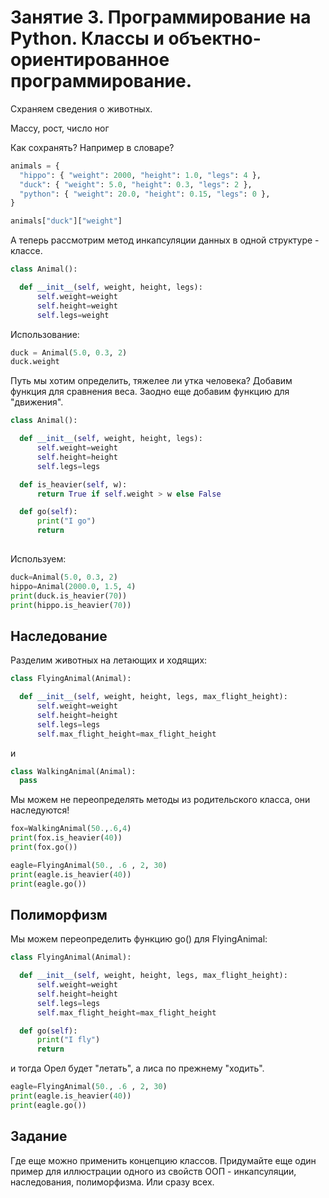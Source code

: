 # Занятие 3. Программирование на Python. Классы и объектно-ориентированное программирование. 

Схраняем сведения о животных.

Массу, рост, число ног

Как сохранять? Например в словаре?

```python
animals = {
  "hippo": { "weight": 2000, "height": 1.0, "legs": 4 },
  "duck": { "weight": 5.0, "height": 0.3, "legs": 2 },
  "python": { "weight": 20.0, "height": 0.15, "legs": 0 },
}

animals["duck"]["weight"]
```

А теперь рассмотрим метод инкапсуляции данных в одной структуре - классе.


```python
class Animal():

  def __init__(self, weight, height, legs):
      self.weight=weight
      self.height=weight
      self.legs=weight
```

Использование:

```python
duck = Animal(5.0, 0.3, 2)
duck.weight
```

Путь мы хотим определить, тяжелее ли утка человека?
Добавим функция для сравнения веса. Заодно еще добавим функцию для "движения". 


```python
class Animal():

  def __init__(self, weight, height, legs):
      self.weight=weight
      self.height=height
      self.legs=legs

  def is_heavier(self, w):
      return True if self.weight > w else False

  def go(self):
      print("I go")
      return
  
```

Используем:

```python
duck=Animal(5.0, 0.3, 2)
hippo=Animal(2000.0, 1.5, 4)
print(duck.is_heavier(70))
print(hippo.is_heavier(70))
```


## Наследование

Разделим животных на летающих и ходящих:

```python
class FlyingAnimal(Animal):

  def __init__(self, weight, height, legs, max_flight_height):
      self.weight=weight
      self.height=height
      self.legs=legs
      self.max_flight_height=max_flight_height
```

и

```python
class WalkingAnimal(Animal):
  pass
```

Мы можем не переопределять методы из родительского класса, они наследуются!

```python
fox=WalkingAnimal(50.,.6,4)
print(fox.is_heavier(40))
print(fox.go())

eagle=FlyingAnimal(50., .6 , 2, 30)
print(eagle.is_heavier(40))
print(eagle.go())
```


## Полиморфизм

Мы можем переопределить функцию go() для FlyingAnimal:

```python
class FlyingAnimal(Animal):

  def __init__(self, weight, height, legs, max_flight_height):
      self.weight=weight
      self.height=height
      self.legs=legs
      self.max_flight_height=max_flight_height

  def go(self):
      print("I fly")
      return
```

и тогда Орел будет "летать", а лиса по прежнему "ходить".

```python
eagle=FlyingAnimal(50., .6 , 2, 30)
print(eagle.is_heavier(40))
print(eagle.go())
```


## Задание

Где еще можно применить концепцию классов. Придумайте еще один пример для иллюстрации одного из свойств ООП - инкапсуляции, наследования, полиморфизма. Или сразу всех.



